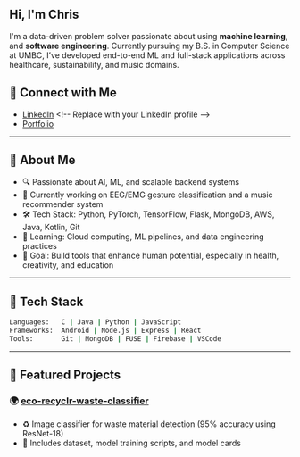 ## Hi, I'm Chris

I'm a data-driven problem solver passionate about using **machine learning**, and **software engineering**. 
Currently pursuing my B.S. in Computer Science at UMBC, I’ve developed end-to-end ML and full-stack applications across healthcare, sustainability, and music domains.

## 🔗 Connect with Me

- [LinkedIn](https://www.linkedin.com/in/your-link/](https://www.linkedin.com/in/chris-d-951953234/)) <!-- Replace with your LinkedIn profile -->
- [Portfolio](https://chris-hub.netlify.app/)

---

## 🧠 About Me

- 🔍 Passionate about AI, ML, and scalable backend systems
- 🧪 Currently working on EEG/EMG gesture classification and a music recommender system
- 🛠️ Tech Stack: Python, PyTorch, TensorFlow, Flask, MongoDB, AWS, Java, Kotlin, Git
- 🌱 Learning: Cloud computing, ML pipelines, and data engineering practices
- 🎯 Goal: Build tools that enhance human potential, especially in health, creativity, and education

---



## 🚀 Tech Stack

```bash
Languages:   C | Java | Python | JavaScript
Frameworks:  Android | Node.js | Express | React
Tools:       Git | MongoDB | FUSE | Firebase | VSCode
```
---



## 📂 Featured Projects

### 🌍 [eco-recyclr-waste-classifier](https://github.com/yourusername/eco-recyclr-waste-classifier)
- ♻️ Image classifier for waste material detection (95% accuracy using ResNet-18)
- 📁 Includes dataset, model training scripts, and model cards



